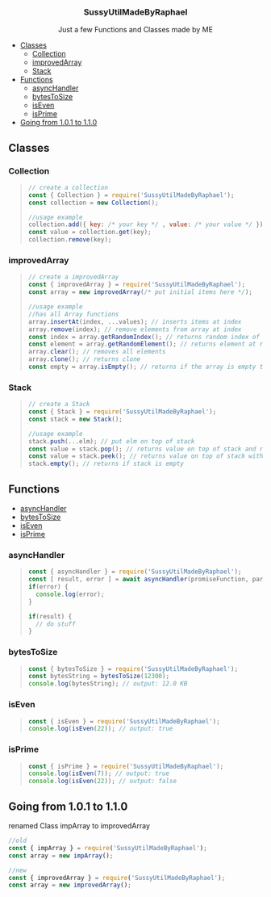 <h3 align="center">SussyUtilMadeByRaphael</h3>
<p align="center">
    Just a few Functions and Classes made by ME
    <br>
</p>

- [Classes](#classes)
  - [Collection](#collection)
  - [improvedArray](#improvedarray)
  - [Stack](#stack)
- [Functions](#functions)
  - [asyncHandler](#asynchandler)
  - [bytesToSize](#bytestosize)
  - [isEven](#iseven)
  - [isPrime](#isprime)
- [Going from 1.0.1 to 1.1.0](#going-from-101-to-110)

## Classes

### Collection
>```js
> // create a collection
> const { Collection } = require('SussyUtilMadeByRaphael');
> const collection = new Collection();
>
> //usage example
> collection.add({ key: /* your key */ , value: /* your value */ });
> const value = collection.get(key);
> collection.remove(key);
>```

### improvedArray

>```js
> // create a improvedArray
> const { improvedArray } = require('SussyUtilMadeByRaphael');
> const array = new improvedArray(/* put initial items here */);
>
> //usage example
> //has all Array functions
> array.insertAt(index, ...values); // inserts items at index
> array.remove(index); // remove elements from array at index
> const index = array.getRandomIndex(); // returns random index of array
> const element = array.getRandomElement(); // returns element at random index
> array.clear(); // removes all elements
> array.clone(); // returns clone
> const empty = array.isEmpty(); // returns if the array is empty true else false
>```

### Stack

>```js
> // create a Stack
> const { Stack } = require('SussyUtilMadeByRaphael');
> const stack = new Stack();
>
> //usage example
> stack.push(...elm); // put elm on top of stack
> const value = stack.pop(); // returns value on top of stack and removes it
> const value = stack.peek(); // returns value on top of stack without removing it
> stack.empty(); // returns if stack is empty
>```

## Functions

* [asyncHandler](#asyncHandler)
* [bytesToSize](#bytesToSize)
* [isEven](#isEven)
* [isPrime](#isPrime)

### asyncHandler

>```js
> const { asyncHandler } = require('SussyUtilMadeByRaphael');
> const [ result, error ] = await asyncHandler(promiseFunction, params);
> if(error) {
>   console.log(error);
> }
>
> if(result) {
>   // do stuff
> }
>```

### bytesToSize

>```js
> const { bytesToSize } = require('SussyUtilMadeByRaphael');
> const bytesString = bytesToSize(12300);
> console.log(bytesString); // output: 12.0 KB
>```

### isEven

>```js
> const { isEven } = require('SussyUtilMadeByRaphael');
> console.log(isEven(22)); // output: true
>```

### isPrime

>```js
> const { isPrime } = require('SussyUtilMadeByRaphael');
> console.log(isEven(7)); // output: true
> console.log(isEven(22)); // output: false
>```

## Going from 1.0.1 to 1.1.0
renamed Class impArray to improvedArray

```js
//old
const { impArray } = require('SussyUtilMadeByRaphael');
const array = new impArray();

//new
const { improvedArray } = require('SussyUtilMadeByRaphael');
const array = new improvedArray();
```